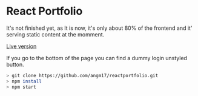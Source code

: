 # React Portfolio

It's not finished yet, as It is now,  it's only about 80% of the frontend and it' serving static content at the momment. 

[Live version](http://www.angarita.ga)

If you go to the bottom of the page you can find a dummy login unstyled button.

```bash
> git clone https://github.com/angm17/reactportfolio.git
> npm install
> npm start
```